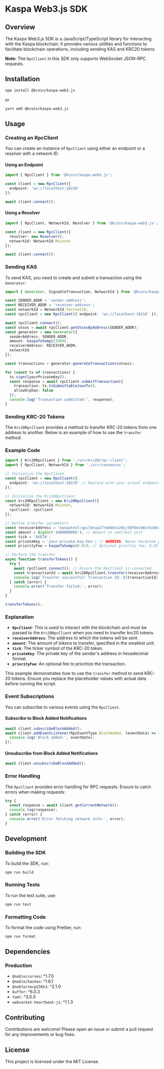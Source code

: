 # Kaspa Web3.js SDK

## Overview

The Kaspa Web3.js SDK is a JavaScript/TypeScript library for interacting with the Kaspa blockchain. It provides various utilities and functions to facilitate blockchain operations, including sending KAS and KRC20 tokens.

**Note:** The `RpcClient` in this SDK only supports WebSocket JSON-RPC requests.

## Installation

```sh
npm install @kcoin/kaspa-web3.js
```

or

```sh
yarn add @kcoin/kaspa-web3.js
```

## Usage

### Creating an RpcClient

You can create an instance of `RpcClient` using either an endpoint or a resolver with a network ID.

#### Using an Endpoint

```typescript
import { RpcClient } from '@kcoin/kaspa-web3.js';

const client = new RpcClient({
  endpoint: 'ws://localhost:18210'
});

await client.connect();
```

#### Using a Resolver

```typescript
import { RpcClient, NetworkId, Resolver } from '@kcoin/kaspa-web3.js';

const client = new RpcClient({
  resolver: new Resolver(),
  networkId: NetworkId.Mainnet
});

await client.connect();
```

### Sending KAS

To send KAS, you need to create and submit a transaction using the `Generator`:

```typescript
import { Generator, SignableTransaction, NetworkId } from '@kcoin/kaspa-web3.js';

const SENDER_ADDR = 'sender-address';
const RECEIVER_ADDR = 'receiver-address';
const networkId = NetworkId.Testnet10;
const rpcClient = new RpcClient({ endpoint: 'ws://localhost:18210' });

await rpcClient.connect();
const utxos = await rpcClient.getUtxosByAddress(SENDER_ADDR);
const generator = new Generator({
  senderAddress: SENDER_ADDR,
  amount: kaspaToSompi(1000),
  receiverAddress: RECEIVER_ADDR,
  networkId
});

const transactions = generator.generateTransactions(utxos);

for (const tx of transactions) {
  tx.sign([yourPrivateKey]);
  const response = await rpcClient.submitTransaction({
    transaction: tx.toSubmittableJsonTx(),
    allowOrphan: false
  });
  console.log('Transaction submitted:', response);
}
```

### Sending KRC-20 Tokens

The `Krc20RpcClient` provides a method to transfer KRC-20 tokens from one address to another. Below is an example of how to use the `transfer` method.

### Example Code

```typescript
import { Krc20RpcClient } from './src/krc20/rpc-client';
import { RpcClient, NetworkId } from './src/consensus';

// Initialize the RpcClient
const rpcClient = new RpcClient({
  endpoint: 'ws://localhost:18210' // Replace with your actual endpoint
});

// Initialize the Krc20RpcClient
const krc20RpcClient = new Krc20RpcClient({
  networkId: NetworkId.Mainnet,
  rpcClient: rpcClient
});

// Define transfer parameters
const receiverAddress = 'kaspatest:qpcl6nup27rmd4dvx20xj50f6mlm8zt6s9nxznlwvjspfzy9v4rxvfkug838j';
const amount = BigInt('1000000000'); // Amount in smallest unit
const tick = 'AVETA';
const privateKey = 'your-private-key-hex'; // WARNING: Never hardcode private keys in production code
const priorityFee = kaspaToSompi(0.02); // Optional priority fee, 0.02 KAS

// Perform the transfer
async function transferTokens() {
  try {
    await rpcClient.connect(); // Ensure the RpcClient is connected
    const transactionId = await krc20RpcClient.transfer(receiverAddress, amount, tick, privateKey, priorityFee);
    console.log(`Transfer successful! Transaction ID: ${transactionId}`);
  } catch (error) {
    console.error('Transfer failed:', error);
  }
}

transferTokens();
```

### Explanation

- **`RpcClient`**: This is used to interact with the blockchain and must be passed to the `Krc20RpcClient` when you need to transfer krc20 tokens.
- **`receiverAddress`**: The address to which the tokens will be sent.
- **`amount`**: The amount of tokens to transfer, specified in the smallest unit.
- **`tick`**: The ticker symbol of the KRC-20 token.
- **`privateKey`**: The private key of the sender's address in hexadecimal format.
- **`priorityFee`**: An optional fee to prioritize the transaction.

This example demonstrates how to use the `transfer` method to send KRC-20 tokens. Ensure you replace the placeholder values with actual data before running the script.

### Event Subscriptions

You can subscribe to various events using the `RpcClient`.

#### Subscribe to Block Added Notifications

```typescript
await client.subscribeBlockAdded();
await client.addEventListener(RpcEventType.BlockAdded, (eventData) => {
  console.log('Block added:', eventData);
});
```

#### Unsubscribe from Block Added Notifications

```typescript
await client.unsubscribeBlockAdded();
```

### Error Handling

The `RpcClient` provides error handling for RPC requests. Ensure to catch errors when making requests:

```typescript
try {
  const response = await client.getCurrentNetwork();
  console.log(response);
} catch (error) {
  console.error('Error fetching network info:', error);
}
```

## Development

### Building the SDK

To build the SDK, run:

```sh
npm run build
```

### Running Tests

To run the test suite, use:

```sh
npm run test
```

### Formatting Code

To format the code using Prettier, run:

```sh
npm run format
```

## Dependencies

### Production

- `@noble/curves`: ^1.7.0
- `@noble/hashes`: ^1.6.1
- `@noble/secp256k1`: ^2.1.0
- `buffer`: ^6.0.3
- `toml`: ^3.0.0
- `websocket-heartbeat-js`: ^1.1.3

## Contributing

Contributions are welcome! Please open an issue or submit a pull request for any improvements or bug fixes.

## License

This project is licensed under the MIT License.
